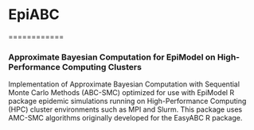 # EpiABC
============
### Approximate Bayesian Computation for EpiModel on High-Performance Computing Clusters

Implementation of Approximate Bayesian Computation with Sequential Monte Carlo Methods (ABC-SMC) optimized for use with EpiModel R package epidemic simulations running on High-Performance Computing (HPC) cluster environments such as MPI and Slurm. This package uses AMC-SMC algorithms originally developed for the EasyABC R package.
